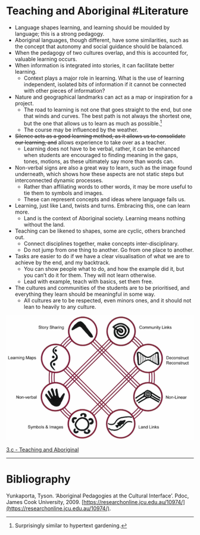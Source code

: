 # Teaching and Aboriginal #Literature 
- Language shapes learning, and learning should be moulded by language; this is a strong pedagogy.
- Aboriginal languages, though different, have some similarities, such as the concept that autonomy and social guidance should be balanced.
- When the pedagogy of two cultures overlap, and this is accounted for, valuable learning occurs.
- When information is integrated into stories, it can facilitate better learning.
	- Context plays a major role in learning. What is the use of learning independent, isolated bits of information if it cannot be connected with other pieces of information?
- Nature and geographical landmarks can act as a map or inspiration for a project.
	- The road to learning is not one that goes straight to the end, but one that winds and curves. The best path is not always the shortest one, but the one that allows us to learn as much as possible.[^1]
	- The course may be influenced by the weather.
- ~~Silence acts as a good learning method, as it allows us to consolidate our learning, and~~ allows experience to take over as a teacher.
	- Learning does not have to be verbal, rather, it can be enhanced when students are encouraged to finding meaning in the gaps, tones, motions, as these ultimately say more than words can.
- Non-verbal signs are also a great way to learn, such as the image found underneath, which shows how these aspects are not static steps but interconnected dynamic processes.
	- Rather than affiliating words to other words, it may be more useful to tie them to symbols and images.
	- These can represent concepts and ideas where language fails us.
- Learning, just like Land, twists and turns. Embracing this, one can learn more.
	- Land is the context of Aboriginal society. Learning means nothing without the land.
- Teaching can be likened to shapes, some are cyclic, others branched out.
	- Connect disciplines together, make concepts inter-disciplinary.
	- Do not jump from one thing to another. Go from one place to another.
- Tasks are easier to do if we have a clear visualisation of what we are to achieve by the end, and my backtrack.
	- You can show people what to do, and how the example did it, but you can’t do it for them. They will not learn otherwise.
	- Lead with example, teach with basics, set them free.
- The cultures and communities of the students are to be prioritised, and everything they learn should be meaningful in some way.
	- All cultures are to be respected, even minors ones, and it should not lean to heavily to any culture.

![Eight-Ways](../../_screenshots/Eight-Ways.png)

[3,c - Teaching and Aboriginal](../3-Permanent-Notes/3,c%20-%20Teaching%20and%20Aboriginal)

---
# Bibliography
Yunkaporta, Tyson. ‘Aboriginal Pedagogies at the Cultural Interface’. Pdoc, James Cook University, 2009. [https://researchonline.jcu.edu.au/10974/](https://researchonline.jcu.edu.au/10974/).

[^1]: Surprisingly similar to hypertext gardening.